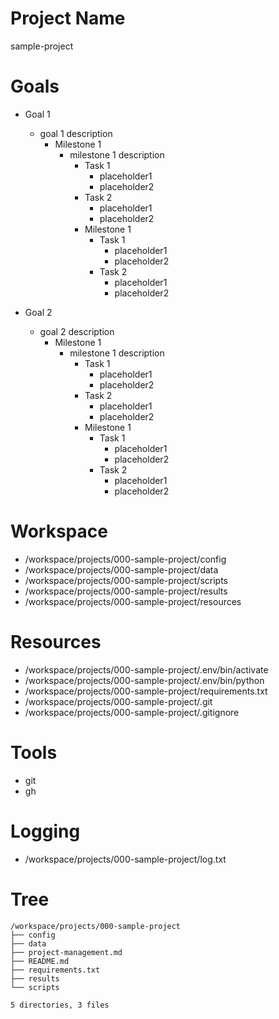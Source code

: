 <!-- ---
!-- title: 2025-01-02 15:02:42
!-- author: Yusuke Watanabe
!-- date: /home/ywatanabe/proj/llemacs/workspace/projects/000-sample-project/project-management_v02.md
!-- --- -->

# Project Name

sample-project

# Goals

- Goal 1
  - goal 1 description
      - Milestone 1
        - milestone 1 description
            - Task 1
                - placeholder1
                - placeholder2
            - Task 2
                - placeholder1
                - placeholder2
          - Milestone 1
            - Task 1
                - placeholder1
                - placeholder2
            - Task 2
                - placeholder1
                - placeholder2

- Goal 2
  - goal 2 description
      - Milestone 1
        - milestone 1 description
            - Task 1
                - placeholder1
                - placeholder2
            - Task 2
                - placeholder1
                - placeholder2
          - Milestone 1
            - Task 1
                - placeholder1
                - placeholder2
            - Task 2
                - placeholder1
                - placeholder2


# Workspace

- /workspace/projects/000-sample-project/config
- /workspace/projects/000-sample-project/data
- /workspace/projects/000-sample-project/scripts
- /workspace/projects/000-sample-project/results
- /workspace/projects/000-sample-project/resources

# Resources

- /workspace/projects/000-sample-project/.env/bin/activate
- /workspace/projects/000-sample-project/.env/bin/python
- /workspace/projects/000-sample-project/requirements.txt
- /workspace/projects/000-sample-project/.git
- /workspace/projects/000-sample-project/.gitignore

# Tools

- git
- gh

# Logging

- /workspace/projects/000-sample-project/log.txt

# Tree

``` plaintext
/workspace/projects/000-sample-project
├── config
├── data
├── project-management.md
├── README.md
├── requirements.txt
├── results
└── scripts

5 directories, 3 files
```